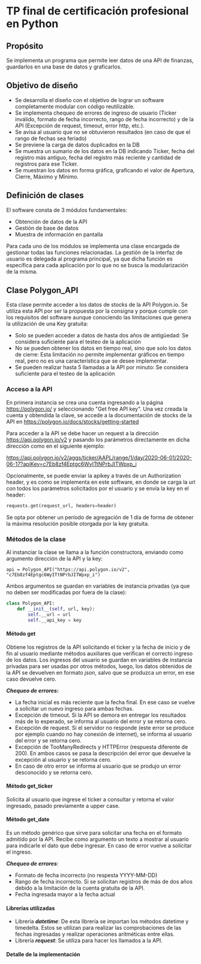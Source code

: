 # TP final de certificación profesional en Python

##  Propósito
Se implementa un programa que permite leer datos de una API de finanzas, guardarlos en una base de datos y graficarlos.

## Objetivo de diseño
* Se desarrolla el diseño con el objetivo de lograr un software completamente modular con código reutilizable.
* Se implementa chequeo de errores de ingreso de usuario (Ticker inválido, formato de fecha incorrecto, rango de fecha incorrecto) y de la API (Excepción de request, timeout, error http, etc.).
* Se avisa al usuario que no se obtuvieron resultados (en caso de que el rango de fechas sea feriado)
* Se previene la carga de datos duplicados en la DB
* Se muestra un sumario de los datos en la DB indicando Ticker, fecha del registro más antiguo, fecha del registro más reciente y cantidad de registros para ese Ticker.
* Se muestran los datos en forma gráfica, graficando el valor de Apertura, Cierre, Máximo y Mínimo.


## Definición de clases
El software consta de 3 módulos fundamentales:
* Obtención de datos de la API
* Gestión de base de datos
* Muestra de información en pantalla

Para cada uno de los módulos se implementa una clase encargada de gestionar todas las funciones relacionadas. La gestión de la interfaz de usuario es delegada al programa principal, ya que dicha función es específica para cada aplicación por lo que no se busca la modularización de la misma.

## Clase Polygon_API
Esta clase permite acceder a los datos de stocks de la API Polygon.io. 
Se utiliza esta API por ser la propuesta por la consigna y porque cumple con los requisitos del software aunque conociendo las limitaciones que genera la utilización de una Key gratuita:
* Solo se pueden acceder a datos de hasta dos años de antigüedad: Se considera suficiente para el testeo de la aplicación
* No se pueden obtener los datos en tiempo real, sino que solo los datos de cierre: Esta limitación no permite implementar gráficos en tiempo real, pero no es una característica que se desee implementar.
* Se pueden realizar hasta 5 llamadas a la API por minuto: Se considera suficiente para el testeo de la aplicación

### Acceso a la API
En primera instancia se crea una cuenta ingresando a la página https://polygon.io/ y seleccionando "Get free API key". Una vez creada la cuenta y obtendida la clave, se accede a la documentación de stocks de la API en https://polygon.io/docs/stocks/getting-started

Para acceder a la API se debe hacer un request a la dirección https://api.polygon.io/v2 y pasando los parámetros directamente en dicha dirección como en el siguiente ejemplo:

https://api.polygon.io/v2/aggs/ticker/AAPL/range/1/day/2020-06-01/2020-06-17?apiKey=c7Eb8zf4Eptgc6WyITtNPrbJITWpxp_i

Opcionalmente, se puede enviar la apikey a través de un Authorization header, y es como se implementa en este software, en donde se carga la url con todos los parámetros solicitados por el usuario y se envía la key en el header:
```python
requests.get(request_url, headers=header)
```
Se opta por obtener un período de agregación de 1 día de forma de obtener la máxima resolución posible otorgada por la key gratuita.

### Métodos de la clase

Al instanciar la clase se llama a la función constructora, enviando como argumento dirección de la API y la key:
```phyton
api = Polygon_API("https://api.polygon.io/v2", "c7Eb8zf4Eptgc6WyITtNPrbJITWpxp_i")
```
Ambos argumentos se guardan en variables de instancia privadas (ya que no deben ser modificadas por fuera de la clase):

```python
class Polygon_API:
    def __init__(self, url, key):
        self.__url = url
        self.__api_key = key
```

#### Método get

Obtiene los registros de la API solicitando el ticker y la fecha de inicio y de fin al usuario mediante métodos auxiliares que verifican el correcto ingreso de los datos. Los ingresos del usuario se guardan en variables de instancia privadas para ser usadas por otros métodos, luego, los datos obtenidos de la API se devuelven en formato *json*, salvo que se produzca un error, en ese caso devuelve cero.

***Chequeo de errores:***

* La fecha inicial es más reciente que la fecha final. En ese caso se vuelve a solicitar un nuevo ingreso para ambas fechas.
* Excepción de timeout. Si la API se demora en entregar los resultados más de lo esperado, se informa al usuario del error y se retorna cero.
* Excepción de request. Si el servidor no responde (este error se produce por ejemplo cuando no hay conexión de internet), se informa al usuario del error y se retorna cero.  
* Excepción de TooManyRedirects y HTTPError (respuesta diferente de 200). En ambos casos se pasa la descripción del error que devuelve la excepción al usuario y se retorna cero.
* En caso de otro error se informa al usuario que se produjo un error desconocido y se retorna cero.

#### Método get_ticker

Solicita al usuario que ingrese el ticker a consultar y retorna el valor ingresado, pasado previamente a upper case.

#### Método get_date

Es un método genérico que sirve para solicitar una fecha en el formato admitido por la API. Recibe como argumento un texto a mostrar al usuario para indicarle el dato que debe ingresar. En caso de error vuelve a solicitar el ingreso.

***Chequeo de errores***:
* Formato de fecha incorrecto (no respesta YYYY-MM-DD)
* Rango de fecha incorrecto. Si se solicitan registros de más de dos años debido a la limitación de la cuenta gratuita de la API.
* Fecha ingresada mayor a la fecha actual

#### Librerías utilizadas
* Librería ***datetime***: De esta librería se importan los métodos datetime y timedelta. Estos se utilizan para realizar las comprobaciones de las fechas ingresadas y realizar operaciones aritméticas entre ellas.
* Librería ***request***: Se utiliza para hacer los llamados a la API.



#### Detalle de la implementación










